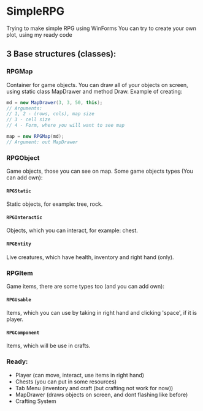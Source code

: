 # SimpleRPG

Trying to make simple RPG using WinForms
You can try to create your own plot, using my ready code

## 3 Base structures (classes):

### RPGMap
Container for game objects.
You can draw all of your objects on screen, using static class MapDrawer and method Draw.
Example of creating:
```csharp
md = new MapDrawer(3, 3, 50, this);
// Arguments:
// 1, 2 - (rows, cols), map size
// 3 - cell size
// 4 - Form, where you will want to see map

map = new RPGMap(md);
// Argument: out MapDrawer
```


### RPGObject
Game objects, those you can see on map.
Some game objects types (You can add own):

#### `RPGStatic`
Static objects, for example: tree, rock.

#### `RPGInteractic`
Objects, which you can interact, for example: chest.

#### `RPGEntity`
Live creatures, which have health, inventory and right hand (only).

### RPGItem
Game items, there are some types too (and you can add own):

#### `RPGUsable` 
Items, which you can use by taking in right hand and clicking 'space', if it is player.

#### `RPGComponent`
Items, which will be use in crafts.

### Ready:
- Player (can move, interact, use items in right hand)
- Chests (you can put in some resources)
- Tab Menu (inventory and craft (but crafting not work for now))
- MapDrawer (draws objects on screen, and dont flashing like before)
- Crafting System

